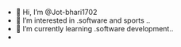- 👋 Hi, I’m @Jot-bhari1702
- 👀 I’m interested in .software and sports ..
- 🌱 I’m currently learning .software development..
- 

<!---
Jot-bhari1702/Jot-bhari1702 is a ✨ special ✨ repository because its `README.md` (this file) appears on your GitHub profile.
You can click the Preview link to take a look at your changes.
--->
